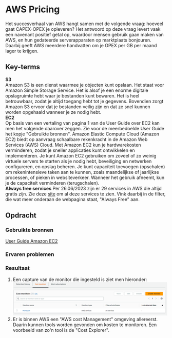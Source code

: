 # AWS Pricing
Het succesverhaal van AWS hangt samen met de volgende vraag: hoeveel gaat CAPEX-OPEX je opleveren? Het antwoord op deze vraag levert vaak een navenant positief getal op, waardoor mensen gebruik gaan maken van AWS, en hun gedateerde serverapparaten op marktplaats bonjouren. Daarbij geeft AWS meerdere handvatten om je OPEX per GB per maand lager te krijgen. 

## Key-terms
  
**S3**  
Amazon S3 is een dienst waarmee je objecten kunt opslaan. Het staat voor Amazon Simple Storage Service. Het is alsof je een enorme digitale opslagruimte hebt waar je bestanden kunt bewaren. Het is heel betrouwbaar, zodat je altijd toegang hebt tot je gegevens. Bovendien zorgt Amazon S3 ervoor dat je bestanden veilig zijn en dat ze snel kunnen worden opgehaald wanneer je ze nodig hebt.  
**EC2**  
Op basis van een vertaling van pagina 1 van de User Guide over EC2 kan men het volgende daarover zeggen. Zie voor de meerbedoelde User Guide het kopje "Gebruikte bronnen". Amazon Elastic Compute Cloud (Amazon EC2) biedt op aanvraag schaalbare rekenkracht in de Amazon Web Services (AWS) Cloud. Met Amazon EC2 kun je hardwarekosten verminderen, zodat je sneller applicaties kunt ontwikkelen en implementeren. Je kunt Amazon EC2 gebruiken om zoveel of zo weinig virtuele servers te starten als je nodig hebt, beveiliging en netwerken configureren, en opslag beheren. Je kunt capaciteit toevoegen (opschalen) om rekenintensieve taken aan te kunnen, zoals maandelijkse of jaarlijkse processen, of pieken in websiteverkeer. Wanneer het gebruik afneemt, kun je de capaciteit verminderen (terugschalen).  
**Always free services**
Per 26.06/2023 zijn er 29 services in AWS die altijd gratis zijn. Zie deze [site](https://aws.amazon.com/pricing/)  om al deze services te zien. Vink daarbij in de filter, die wat meer onderaan de webpagina staat, "Always Free" aan. 

## Opdracht
### Gebruikte bronnen
[User Guide Amazon EC2](https://docs.aws.amazon.com/pdfs/AWSEC2/latest/WindowsGuide/ec2-wg.pdf#concepts)
### Ervaren problemen


### Resultaat
1. Een capture van de monitor die ingesteld is ziet men hieronder:  
![moneytor](./Capture_Moneytor.PNG)   
2. Er is binnen AWS een "AWS cost Management" omgeving allereerst. Daarin kunnen tools worden gevonden om kosten te monitoren. Een voorbeeld van zo'n tool is de "Cost Explorer". 


